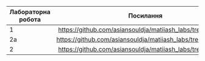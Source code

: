 

| Лабораторна робота       | Посилання     |
| ------------- |:------------------:| 
| 1     | https://github.com/asiansouldja/matiiash_labs/tree/main/ex1     |
| 2а    | https://github.com/asiansouldja/matiiash_labs/tree/main/ex2a |
| 2    | https://github.com/asiansouldja/matiiash_labs/tree/main/ex2 |
